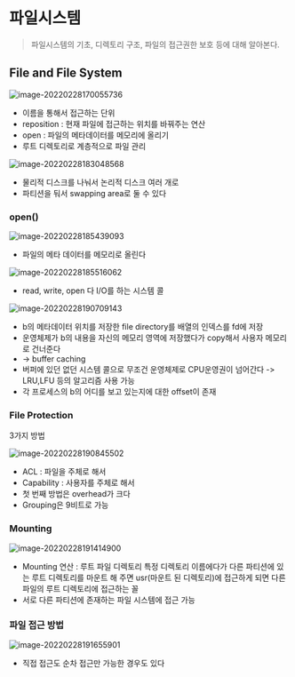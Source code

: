 # 파일시스템

> 파일시스템의 기초, 디렉토리 구조, 파일의 접근권한 보호 등에 대해 알아본다.

## File and File System

![image-20220228170055736](10_파일시스템.assets/image-20220228170055736.png)

- 이름을 통해서 접근하는 단위
- reposition : 현재 파일에 접근하는 위치를 바꿔주는 연산
- open : 파일의 메타데이터를 메모리에 올리기
- 루트 디렉토리로 계층적으로 파일 관리

![image-20220228183048568](10_파일시스템.assets/image-20220228183048568.png)

- 물리적 디스크를 나눠서 논리적 디스크 여러 개로
- 파티션을 둬서 swapping area로 둘 수 있다

### open()

![image-20220228185439093](10_파일시스템.assets/image-20220228185439093.png)

- 파일의 메타 데이터를 메모리로 올린다

![image-20220228185516062](10_파일시스템.assets/image-20220228185516062.png)

- read, write, open 다 I/O를 하는 시스템 콜

![image-20220228190709143](10_파일시스템.assets/image-20220228190709143.png)

- b의 메타데이터 위치를 저장한 file directory를 배열의 인덱스를 fd에 저장
- 운영체제가 b의 내용을 자신의 메모리 영역에 저장했다가 copy해서 사용자 메모리로 건너준다
- -> buffer caching
- 버퍼에 있던 없던 시스템 콜으로 무조건 운영체제로 CPU운영권이 넘어간다 -> LRU,LFU 등의 알고리즘 사용 가능
- 각 프로세스의 b의 어디를 보고 있는지에 대한 offset이 존재



### File Protection

3가지 방법

![image-20220228190845502](10_파일시스템.assets/image-20220228190845502.png)

- ACL : 파일을 주체로 해서 
- Capability : 사용자를 주체로 해서
- 첫 번째 방법은 overhead가 크다
- Grouping은 9비트로 가능

### Mounting

![image-20220228191414900](10_파일시스템.assets/image-20220228191414900.png)

- Mounting 연산 : 루트 파일 디렉토리 특정 디렉토리 이름에다가 다른 파티션에 있는 루트 디렉토리를 마운트 해 주면 usr(마운트 된 디렉토리)에 접근하게 되면 다른 파일의 루트 디렉토리에 접근하는 꼴
- 서로 다른 파티션에 존재하는 파일 시스템에 접근 가능



### 파일 접근 방법

![image-20220228191655901](10_파일시스템.assets/image-20220228191655901.png)

- 직접 접근도 순차 접근만 가능한 경우도 있다













